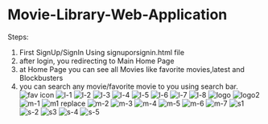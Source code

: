 # Movie-Library-Web-Application
Steps:
1) First SignUp/SignIn Using signuporsignin.html file
2) after login, you redirecting to Main Home Page
3) at Home Page you can see all Movies like favorite movies,latest and Blockbusters
4) you can search any movie/favorite movie to you using search bar.
![fav icon](https://user-images.githubusercontent.com/97829662/149718819-d933a4ad-2d74-451b-8ea2-bbfacfb66c25.jpg)
![l-1](https://user-images.githubusercontent.com/97829662/149718827-3ed0b35b-6040-4908-bc52-61063845b50e.jpg)
![l-2](https://user-images.githubusercontent.com/97829662/149718833-2331767d-f336-451f-b7ad-3d4875ca6970.jpg)
![l-3](https://user-images.githubusercontent.com/97829662/149718840-4f338b34-7317-4e6a-ac06-60058c98e0d4.jpg)
![l-4](https://user-images.githubusercontent.com/97829662/149718841-902d354e-9782-4979-8581-031bbeace607.jpg)
![l-5](https://user-images.githubusercontent.com/97829662/149718845-a8ae1919-71d6-41d8-95e4-c8ae200e5994.jpg)
![l-6](https://user-images.githubusercontent.com/97829662/149718846-20ea01ad-4a47-49e3-be4b-4220c02d2970.jpg)
![l-7](https://user-images.githubusercontent.com/97829662/149718854-830722cd-6223-4b08-8e3b-e58584293351.jpg)
![l-8](https://user-images.githubusercontent.com/97829662/149718863-61c8d149-ae21-45e0-bb0c-73f739f10fb7.jpg)
![logo](https://user-images.githubusercontent.com/97829662/149718865-e7e59af8-4039-42b8-8156-59c72d285f6a.png)
![logo2](https://user-images.githubusercontent.com/97829662/149718867-6f0d41e0-87d3-4e34-bab1-58f7c6cded6b.jpg)
![m-1](https://user-images.githubusercontent.com/97829662/149718869-a9ea3f39-38e5-456e-b49e-ff2e91efc958.jpg)
![m1 replace](https://user-images.githubusercontent.com/97829662/149718876-2e1b3f72-3d82-4388-bfbf-7fb125b01ca4.jpg)
![m-2](https://user-images.githubusercontent.com/97829662/149718877-f1da645a-c6e1-4d16-822e-e7fa08ad6f58.jpg)
![m-3](https://user-images.githubusercontent.com/97829662/149718878-e49c4403-fea5-4657-b142-e56c25cea0e3.jpg)
![m-4](https://user-images.githubusercontent.com/97829662/149718880-a5599756-ab5a-40ac-8702-708905956637.jpg)
![m-5](https://user-images.githubusercontent.com/97829662/149718883-83b5f230-2662-486c-9eff-481ac8e932d1.jpg)
![m-6](https://user-images.githubusercontent.com/97829662/149718885-52d52bfa-6e27-47cf-b572-cd4c05afc038.jpg)
![m-7](https://user-images.githubusercontent.com/97829662/149718890-931749e4-de1a-4168-9349-d4519580f3a3.jpeg)
![s1](https://user-images.githubusercontent.com/97829662/149718894-a717ef79-3836-42d1-b830-03acaf2b6b1a.jpg)
![s-2](https://user-images.githubusercontent.com/97829662/149718897-17131a4d-c702-4b15-a7f3-c7aef78565cd.jpg)
![s3](https://user-images.githubusercontent.com/97829662/149718899-1f3780f3-1193-4a69-b403-774dc65c8aae.jpg)
![s-4](https://user-images.githubusercontent.com/97829662/149718901-a0e5acfe-d1bb-4322-9de0-00afd04b7148.jpg)
![s-5](https://user-images.githubusercontent.com/97829662/149718904-a2cdac3b-7abf-4197-8bf5-826e6d72603a.png)

